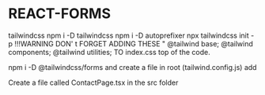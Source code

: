 # REACT-FORMS

tailwindcss
npm i -D tailwindcss
npm i -D autoprefixer
npx tailwindcss init -p
!!!WARNING DON' t FORGET ADDING THESE "
@tailwind base;
@tailwind components;
@tailwind utilities;
TO index.css top of the code.

npm i -D @tailwindcss/forms
and create a file in root (tailwind.config.js) add

<!-- /** @type {import('tailwindcss').Config} */
module.exports = {
  content: ['./src/**/*.{js,jsx,ts,tsx}'],
  theme: {
    extend: {},
  },
  plugins: [require('@tailwindcss/forms')],
}; -->

Create a file called ContactPage.tsx in the src folder
